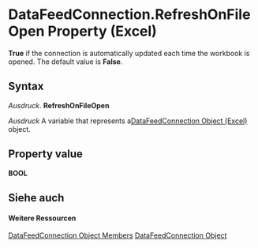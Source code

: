 
# DataFeedConnection.RefreshOnFileOpen Property (Excel)

 **True** if the connection is automatically updated each time the workbook is opened. The default value is **False**.


## Syntax

 _Ausdruck_. **RefreshOnFileOpen**

 _Ausdruck_ A variable that represents a[DataFeedConnection Object (Excel)](2ccb242b-28d5-3baf-78be-aa8f7478f4b6.md) object.


## Property value

 **BOOL**


## Siehe auch


#### Weitere Ressourcen


[DataFeedConnection Object Members](http://msdn.microsoft.com/library/33157c0b-c8d1-355f-8e72-3c7738ff67af%28Office.15%29.aspx)
[DataFeedConnection Object](2ccb242b-28d5-3baf-78be-aa8f7478f4b6.md)